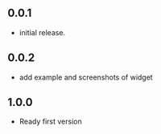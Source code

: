 ## 0.0.1

- initial release.


## 0.0.2

- add example and screenshots of widget

## 1.0.0

- Ready first version